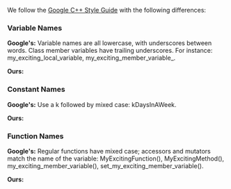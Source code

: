 We follow the [Google C++ Style Guide](http://google-styleguide.googlecode.com/svn/trunk/cppguide.xml) with the following differences:

### Variable Names
**Google's:** Variable names are all lowercase, with underscores between words. Class member variables have trailing underscores. For instance: my_exciting_local_variable, my_exciting_member_variable_.

**Ours:**

### Constant Names
**Google's:** Use a k followed by mixed case: kDaysInAWeek.

**Ours:**

### Function Names
**Google's:** Regular functions have mixed case; accessors and mutators match the name of the variable: MyExcitingFunction(), MyExcitingMethod(), my_exciting_member_variable(), set_my_exciting_member_variable().

**Ours:**